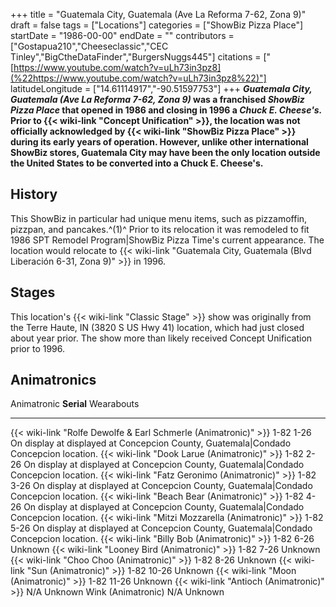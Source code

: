 +++
title = "Guatemala City, Guatemala (Ave La Reforma 7-62, Zona 9)"
draft = false
tags = ["Locations"]
categories = ["ShowBiz Pizza Place"]
startDate = "1986-00-00"
endDate = ""
contributors = ["Gostapua210","Cheeseclassic","CEC Tinley","BigCtheDataFinder","BurgersNuggs445"]
citations = ["[https://www.youtube.com/watch?v=uLh73in3pz8](%22https://www.youtube.com/watch?v=uLh73in3pz8%22)"]
latitudeLongitude = ["14.61114917","-90.51597753"]
+++
***Guatemala City, Guatemala (Ave La Reforma 7-62, Zona 9)* was a franchised *ShowBiz Pizza Place* that opened in 1986 and closing in 1996 a *Chuck E. Cheese's.*
Prior to {{< wiki-link "Concept Unification" >}}, the location was not officially acknowledged by {{< wiki-link "ShowBiz Pizza Place" >}} during its early years of operation. However, unlike other international ShowBiz stores, Guatemala City may have been the only location outside the United States to be converted into a Chuck E. Cheese's.**

## History

This ShowBiz in particular had unique menu items, such as pizzamoffin, pizzpan, and pancakes.^(1)^
Prior to its relocation it was remodeled to fit 1986 SPT Remodel Program|ShowBiz Pizza Time's current appearance.
The location would relocate to {{< wiki-link "Guatemala City, Guatemala (Blvd Liberación 6-31, Zona 9)" >}} in 1996.

## Stages

This location's {{< wiki-link "Classic Stage" >}} show was originally from the Terre Haute, IN (3820 S US Hwy 41) location, which had just closed about year prior. The show more than likely received Concept Unification prior to 1996.

## Animatronics

  Animatronic                                                           **Serial**   Wearabouts
  --------------------------------------------------------------------- ------------ ---------------------------------------------------------------------------------------
  {{< wiki-link "Rolfe Dewolfe & Earl Schmerle (Animatronic)" >}}   1-82 1-26    On display at displayed at Concepcion County, Guatemala|Condado Concepcion location.
  {{< wiki-link "Dook Larue (Animatronic)" >}}                      1-82 2-26    On display at displayed at Concepcion County, Guatemala|Condado Concepcion location.
  {{< wiki-link "Fatz Geronimo (Animatronic)" >}}                   1-82 3-26    On display at displayed at Concepcion County, Guatemala|Condado Concepcion location.
  {{< wiki-link "Beach Bear (Animatronic)" >}}                      1-82 4-26    On display at displayed at Concepcion County, Guatemala|Condado Concepcion location.
  {{< wiki-link "Mitzi Mozzarella (Animatronic)" >}}                1-82 5-26    On display at displayed at Concepcion County, Guatemala|Condado Concepcion location.
  {{< wiki-link "Billy Bob (Animatronic)" >}}                       1-82 6-26    Unknown
  {{< wiki-link "Looney Bird (Animatronic)" >}}                     1-82 7-26    Unknown
  {{< wiki-link "Choo Choo (Animatronic)" >}}                       1-82 8-26    Unknown
  {{< wiki-link "Sun (Animatronic)" >}}                             1-82 10-26   Unknown
  {{< wiki-link "Moon (Animatronic)" >}}                            1-82 11-26   Unknown
  {{< wiki-link "Antioch (Animatronic)" >}}                         N/A          Unknown
  Wink (Animatronic)                                                    N/A          Unknown
